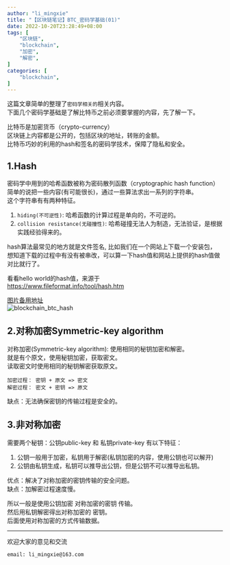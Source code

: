 ```yaml
---
author: "li_mingxie"
title: "【区块链笔记】BTC_密码学基础(01)"
date: 2022-10-20T23:28:49+08:00
tags: [
    "区块链",
    "blockchain",
    "加密",
    "解密",
]
categories: [
    "blockchain",
]
---
```


这篇文章简单的整理了`密码学相关的`相关内容。  <!--more-->  
下面几个密码学基础是了解比特币之前必须要掌握的内容，先了解一下。  

比特币是加密货币（crypto-currency）  
区块链上内容都是公开的，包括区块的地址，转账的金额。  
比特币巧妙的利用的hash和签名的密码学技术，保障了隐私和安全。  

## 1.Hash

密码学中用到的哈希函数被称为密码散列函数（cryptographic hash function）  
简单的说把一些内容(有可能很长)，通过一些算法求出一系列的字符串。  
这个字符串有有两种特征。  

1. `hiding(不可逆性)`: 哈希函数的计算过程是单向的，不可逆的。
2. `collision resistance(无碰撞性)`: 哈希碰撞无法人为制造，无法验证，是根据实践经验得来的。

hash算法最常见的地方就是文件签名, 比如我们在一个网站上下载一个安装包，  
想知道下载的过程中有没有被串改，可以算一下hash值和网站上提供的hash值做对比就行了。  

看看hello world的hash值，来源于  
<https://www.fileformat.info/tool/hash.htm>  

[图片备用地址](https://limingxie.github.io/images/blockchain/bitcoin/blockchain_btc_hash.png)  
![blockchain_btc_hash](https://mingxie-blog.oss-cn-beijing.aliyuncs.com/image/blockchain/bitcoin/blockchain_btc_hash.png)  

## 2.对称加密Symmetric-key algorithm

对称加密(Symmetric-key algorithm): 使用相同的秘钥加密和解密。  
就是有个原文，使用秘钥加密，获取密文。  
读取密文时使用相同的秘钥解密获取原文。

```
加密过程： 密钥 + 原文 => 密文
解密过程： 密文 + 密钥 => 原文
```

缺点：无法确保密钥的传输过程是安全的。

## 3.非对称加密

需要两个秘钥：公钥public-key 和 私钥private-key
有以下特征：

1. 公钥一般用于加密，私钥用于解密(私钥加密的内容，使用公钥也可以解开)
2. 公钥由私钥生成，私钥可以推导出公钥，但是公钥不可以推导出私钥。

优点：解决了对称加密的密钥传输的安全问题。  
缺点：加解密过程速度慢。  

所以一般是使用公钥加密 对称加密的密钥 传输。  
然后用私钥解密得出对称加密的 密钥。  
后面使用对称加密的方式传输数据。  

----------------------------------------------
欢迎大家的意见和交流

`email: li_mingxie@163.com`
